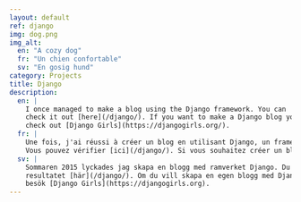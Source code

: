 ```yaml
---
layout: default
ref: django
img: dog.png
img_alt:
  en: "A cozy dog"
  fr: "Un chien confortable"
  sv: "En gosig hund"
category: Projects
title: Django
description:
  en: |
    I once managed to make a blog using the Django framework. You can
    check it out [here](/django/). If you want to make a Django blog yourself,
    check out [Django Girls](https://djangogirls.org/).
  fr: |
    Une fois, j'ai réussi à créer un blog en utilisant Django, un framework écrit en Python.
    Vous pouvez vérifier [ici](/django/). Si vous souhaitez créer un blog Django vous-même, consultez [Django Girls](https://djangogirls.org/).
  sv: |
    Sommaren 2015 lyckades jag skapa en blogg med ramverket Django. Du kan se
    resultatet [här](/django/). Om du vill skapa en egen blogg med Django,
    besök [Django Girls](https://djangogirls.org).
---
```

